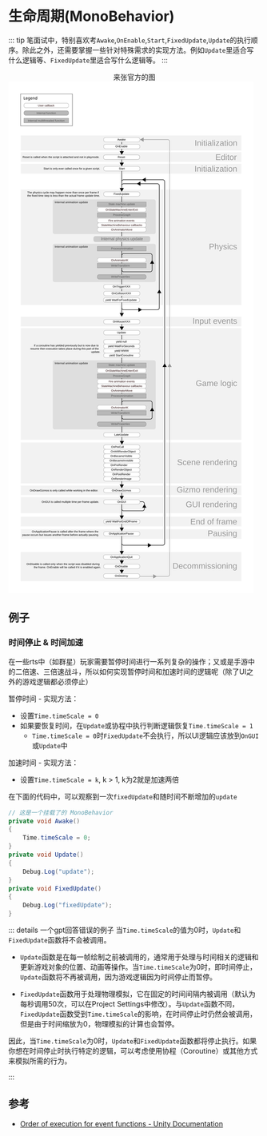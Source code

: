 # 生命周期(MonoBehavior)

::: tip
笔面试中，特别喜欢考`Awake`,`OnEnable`,`Start`,`FixedUpdate`,`Update`的执行顺序。除此之外，还需要掌握一些针对特殊需求的实现方法。例如`Update`里适合写什么逻辑等、`FixedUpdate`里适合写什么逻辑等。
:::

<center>来张官方的图</center>
<img  src="./../img/monobehaviour_flowchart.svg" />


## 例子

### 时间停止 & 时间加速

在一些rts中（如群星）玩家需要暂停时间进行一系列复杂的操作；又或是手游中的二倍速、三倍速战斗，所以如何实现暂停时间和加速时间的逻辑呢（除了UI之外的游戏逻辑都必须停止）

暂停时间 - 实现方法：
- 设置`Time.timeScale = 0`
- 如果要恢复时间，在`Update`或协程中执行判断逻辑恢复`Time.timeScale = 1`
    - `Time.timeScale = 0`时`FixedUpdate`不会执行，所以UI逻辑应该放到`OnGUI`或`Update`中

加速时间 - 实现方法：
- 设置`Time.timeScale = k`, k > 1, k为2就是加速两倍


在下面的代码中，可以观察到一次`fixedUpdate`和随时间不断增加的`update`
``` csharp
// 这是一个挂载了的 MonoBehavior
private void Awake()
{
    Time.timeScale = 0;
}
private void Update()
{
    Debug.Log("update");
}
private void FixedUpdate()
{
    Debug.Log("fixedUpdate");
}
```

::: details 一个gpt回答错误的例子
当`Time.timeScale`的值为0时，`Update`和`FixedUpdate`函数将不会被调用。

- `Update`函数是在每一帧绘制之前被调用的，通常用于处理与时间相关的逻辑和更新游戏对象的位置、动画等操作。当`Time.timeScale`为0时，即时间停止，`Update`函数将不再被调用，因为游戏逻辑因为时间停止而暂停。

- `FixedUpdate`函数用于处理物理模拟，它在固定的时间间隔内被调用（默认为每秒调用50次，可以在Project Settings中修改）。与`Update`函数不同，`FixedUpdate`函数受到`Time.timeScale`的影响，在时间停止时仍然会被调用，但是由于时间缩放为0，物理模拟的计算也会暂停。

因此，当`Time.timeScale`为0时，`Update`和`FixedUpdate`函数都将停止执行。如果你想在时间停止时执行特定的逻辑，可以考虑使用协程（Coroutine）或其他方式来模拟所需的行为。

:::

## 参考
- [Order of execution for event functions - Unity Documentation](https://docs.unity3d.com/Manual/ExecutionOrder.html)